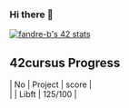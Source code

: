 ### Hi there 👋
<a href="https://github.com/oakoudad/badge42"><img src="https://badge.mediaplus.ma/greenbinary/fandre-b?1337Badge=off&UM6P=off" alt="fandre-b's 42 stats" /></a>

## 42cursus Progress
| No  | Project                                     | score   |   
|     | Libft                                       | 125/100 |

<!--
**Fandre-b/Fandre-b** is a ✨ _special_ ✨ repository because its `README.md` (this file) appears on your GitHub profile.

Here are some ideas to get you started:

- 🔭 I’m currently working on ...
- 🌱 I’m currently learning ...
- 👯 I’m looking to collaborate on ...
- 🤔 I’m looking for help with ...
- 💬 Ask me about ...
- 📫 How to reach me: ...
- 😄 Pronouns: ...
- ⚡ Fun fact: ...
-->
